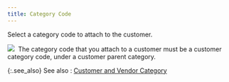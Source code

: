 ```yaml
---
title: Category Code
---
```



Select a category code to attach to the customer.


![]({{site.mc_baseurl}}/img/note.gif)  The  category code that you attach to a customer must be a customer category  code, under a customer parent category.


{:.see_also}
See also
: [Customer  and Vendor Category](JavaScript:RelatedTopics1.Click())<!--Metadata type="DesignerControl" startspan
<object CLASSID="clsid:ADB880A6-D8FF-11CF-9377-00AA003B7A11"
	ID=RelatedTopics1
	TYPE="application/x-oleobject">
</object>-->

<object classid="clsid:ADB880A6-D8FF-11CF-9377-00AA003B7A11" id="RelatedTopics1" type="application/x-oleobject"> 
 <param name="Command" value="Related Topics">
<param name="Window" value="second">
<param name="Item1" value="Customer 
 and Vendor Category;{{site.crm_chm}}/standard-crm/bam/customer-vendor-category/customer_vendor_category.html">
</object><!--Metadata type="DesignerControl" endspan-->
